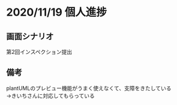 # 2020/11/19 個人進捗

## 画面シナリオ
第2回インスペクション提出

## 備考
plantUMLのプレビュー機能がうまく使えなくて、支障をきたしている<br>
→きいちさんに対応してもらっている